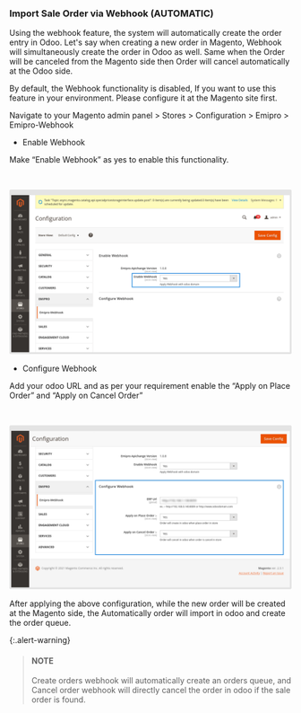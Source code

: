 
### Import Sale Order via Webhook (AUTOMATIC)



Using the webhook feature, the system will automatically create the order entry in Odoo. Let's say when creating a new order in Magento, Webhook will simultaneously create the order in Odoo as well. Same when the Order will be canceled from the Magento side then Order will cancel automatically at the Odoo side.


By default, the Webhook functionality is disabled, If you want to use this feature in your environment. Please configure it at the Magento site first.


Navigate to your Magento admin panel > Stores > Configuration > Emipro > Emipro-Webhook


* Enable Webhook


Make “Enable Webhook” as yes to enable this functionality.


 


![](./images/4-9-11-1.png)


* Configure Webhook


Add your odoo URL and as per your requirement enable the “Apply on Place Order” and “Apply on Cancel Order”


 


![](./images/4-9-11-2.png)


After applying the above configuration, while the new order will be created at the Magento side, the Automatically order will import in odoo and create the order queue.



{:.alert-warning} 
> 
> #### NOTE
> 
> Create orders webhook will automatically create an orders queue, and Cancel order webhook will directly cancel the order in odoo if the sale order is found. 
> 
> 
> 




